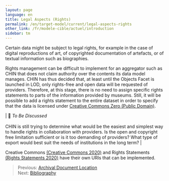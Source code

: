 ```yaml
---
layout: page
language: en
title: Legal Aspects (Rights)
permalink: /en/target-model/current/legal-aspects-rights
other_link: /fr/modele-cible/actuel/introduction
sidebar: tm
---
```

<!-- [Back to the Table of Contents](/collections-model/en/target-model/current/information#table-of-contents)
 -->


Certain data might be subject to legal rights, for example in the case of digital reproductions of art, of copyrighted documentation of artefacts, or of textual information such as biographies.

Rights management can be difficult to implement for an aggregator such as CHIN that does not claim authority over the contents its data model manages. CHIN has thus decided that, at least until the Objects Facet is launched in LOD, only rights-free and open data will be requested of providers. Therefore, at this stage, there is no need to assign specific rights statements to parts of the information provided by museums. Still, it will be possible to add a rights statement to the entire dataset in order to specify that the data is licensed under [Creative Commons Zero (Public Domain)](https://creativecommons.org/share-your-work/public-domain/cc0/). 


| 🔎  *To Be Discussed* <br/><br/>CHIN is still trying to determine what would be the easiest and simplest way to handle rights in collaboration with providers. Is the open and copyright free limitation sufficient or is it too demanding of providers? What type of export would best suit the needs of institutions in the long term? |


Creative Commons [(Creative Commons 2020)](/collections-model/en/target-model/current/bibliography#creative-commons-2020) and Rights Statements [(Rights Statements 2020)](/collections-model/en/target-model/current/bibliography#rights-statements-2020) have their own URIs that can be implemented.


> Previous: [Archival Document Location](/collections-model/en/target-model/current/archival-document-location)<br>Next: [Bibliography](/collections-model/en/target-model/current/bibliography)
